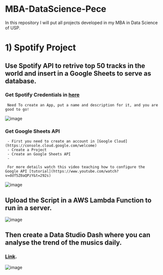 # MBA-DataScience-Pece

In this repository I will put all projects developed in my MBA in Data Science of USP.

# 1) Spotify Project 
## Use Spotify API to retrive top 50 tracks in the world and insert in a Google Sheets to serve as database.

### Get Spotify Credentials in [here](https://developer.spotify.com/dashboard/applications)

     Need To create an App, put a name and description for it, and you are good to go!

![image](https://user-images.githubusercontent.com/50839107/196182699-468fc75c-483b-4557-9d95-11a9ced27026.png)

### Get Google Sheets API

     - First you need to create an account in [Google Cloud](https://console.cloud.google.com/welcome)
     - Create a Project
     - Create an Google Sheets API
     - 
     
     For more details watch this video teaching how to configure the Google API [tutorial](https://www.youtube.com/watch?v=ddf5Z0aQPzY&t=292s)
     
     
![image](https://user-images.githubusercontent.com/50839107/196178326-f698ad02-266f-42ae-9b9c-97c42256c928.png)


## Upload the Script in a AWS Lambda Function to run in a server.

![image](https://user-images.githubusercontent.com/50839107/196178492-751e3662-af7a-4579-bca2-edeacc4f7202.png)

## Then create a Data Studio Dash where you can analyse the trend of the musics daily.
### [Link](https://datastudio.google.com/u/0/reporting/6ed6acc6-36f4-4366-a348-a297ba9c4e52/page/X8w4C).

![image](https://user-images.githubusercontent.com/50839107/196177479-c23fc2df-3e65-40d1-9fc2-b3ed9af138e6.png)


